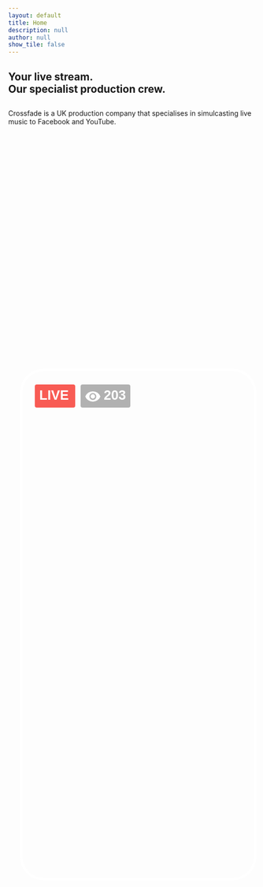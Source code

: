 ```yaml
---
layout: default
title: Home
description: null
author: null
show_tile: false
---
```


<!-- INTRO -->
<div id="main" class="alt">
    <div class="inner">
        <section class="flexcontainer row uniform">
            <div class="6u 12u$(small)">
                <h1 style="margin-bottom: 0;">Your live stream.<br/>Our specialist production crew.</h1>
                <p style="margin-top:2em;">Crossfade is a UK production company that specialises in simulcasting live music to Facebook and YouTube.</p>
            </div>
            <div class="6u 12u$(small)" style="text-align: right">
                <svg style="height:50vh" xmlns="http://www.w3.org/2000/svg" width="480" height="1040" viewBox="0 0 480 1040">
                  <g id="Group_19" data-name="Group 19" transform="translate(-1201 -268)">
                    <g id="phone_outline" data-name="phone outline" transform="translate(1201 268)" fill="none">
                      <path d="M48,0H432a48,48,0,0,1,48,48V992a48,48,0,0,1-48,48H48A48,48,0,0,1,0,992V48A48,48,0,0,1,48,0Z" stroke="none"/>
                      <path d="M 48 5 C 42.19281005859375 5 36.56201171875 6.13623046875 31.26400756835938 8.3770751953125 C 26.14413452148438 10.542724609375 21.54507446289062 13.6436767578125 17.59439086914062 17.59442138671875 C 13.64373779296875 21.5450439453125 10.54254150390625 26.144287109375 8.3770751953125 31.26397705078125 C 6.136260986328125 36.56201171875 5 42.19281005859375 5 48 L 5 992 C 5 997.8071899414062 6.136260986328125 1003.43798828125 8.3770751953125 1008.736022949219 C 10.54254150390625 1013.855712890625 13.64373779296875 1018.454956054688 17.59439086914062 1022.405578613281 C 21.54507446289062 1026.356323242188 26.14413452148438 1029.457275390625 31.26400756835938 1031.622924804688 C 36.56201171875 1033.86376953125 42.19281005859375 1035 48 1035 L 432 1035 C 437.8071899414062 1035 443.43798828125 1033.86376953125 448.7359924316406 1031.622924804688 C 453.8557434082031 1029.457275390625 458.4549255371094 1026.356323242188 462.4056091308594 1022.405578613281 C 466.3562622070312 1018.454956054688 469.4573364257812 1013.855712890625 471.6229248046875 1008.736022949219 C 473.8637390136719 1003.43798828125 475 997.8071899414062 475 992 L 475 48 C 475 42.19281005859375 473.8637390136719 36.56201171875 471.6229248046875 31.26397705078125 C 469.4573364257812 26.144287109375 466.3562622070312 21.5450439453125 462.4056091308594 17.59442138671875 C 458.4549255371094 13.6436767578125 453.8557434082031 10.542724609375 448.7359924316406 8.3770751953125 C 443.43798828125 6.13623046875 437.8071899414062 5 432 5 L 48 5 M 48 0 L 432 0 C 458.5096130371094 0 480 21.49041748046875 480 48 L 480 992 C 480 1018.509582519531 458.5096130371094 1040 432 1040 L 48 1040 C 21.49026489257812 1040 0 1018.509582519531 0 992 L 0 48 C 0 21.49041748046875 21.49026489257812 0 48 0 Z" stroke="none" fill="#fff"/>
                    </g>
                    <g id="Group_17" data-name="Group 17">
                      <g id="Group_16" data-name="Group 16">
                        <rect id="Rectangle_7" data-name="Rectangle 7" width="82" height="47" rx="4" transform="translate(1231 300)" fill="#f85b54"/>
                        <text id="LIVE" transform="translate(1240 331)" fill="#fff" font-size="27" font-family="Helvetica-Bold, Helvetica" font-weight="700"><tspan x="0" y="0">LIVE</tspan></text>
                      </g>
                      <g id="Group_15" data-name="Group 15">
                        <rect id="Rectangle_7-2" data-name="Rectangle 7" width="101" height="47" rx="4" transform="translate(1324 300)" fill="rgba(0,0,0,0.3)"/>
                        <text id="_203" data-name="203" transform="translate(1371 331)" fill="#fff" font-size="27" font-family="Helvetica-Bold, Helvetica" font-weight="700"><tspan x="0" y="0" id="ticker">203</tspan></text>
                        <g id="Group_9" data-name="Group 9" transform="translate(1333.402 313.946)">
                          <path id="Path_1" data-name="Path 1" d="M175.179,170.668a4.512,4.512,0,1,0,4.512,4.512A4.516,4.516,0,0,0,175.179,170.668Z" transform="translate(-159.738 -164.953)" fill="#fff"/>
                          <path id="Path_2" data-name="Path 2" d="M15.441,74.667A16.6,16.6,0,0,0,0,85.2a16.588,16.588,0,0,0,30.883,0A16.6,16.6,0,0,0,15.441,74.667Zm0,17.547A7.019,7.019,0,1,1,22.46,85.2,7.021,7.021,0,0,1,15.441,92.214Z" transform="translate(0 -74.667)" fill="#fff"/>
                        </g>
                      </g>
                    </g>
                  </g>
                </svg>
            </div>
        </section>
    </div>
</div>

<script>
    function ticker() {
        var tickerCount = document.getElementById("ticker").innerHTML;
        console.log(tickerCount);

        setInterval(function() {
            if (Math.random() < 0.7) {
                document.getElementById("ticker").value = tickerCount + Math.round(Math.random()*50)
            } 
            else {
                document.getElementById("ticker").innerHTML = tickerCount - Math.round(Math.random()*50)
            }}
        , 1230);
    }
</script>